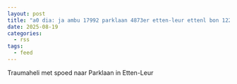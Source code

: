 ```yaml
---
layout: post
title: "a0 dia: ja ambu 17992 parklaan 4873er etten-leur ettenl bon 122607"
date: 2025-08-19
categories: 
  - rss
tags: 
  - feed
---
```


Traumaheli met spoed naar Parklaan in Etten-Leur
